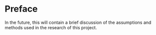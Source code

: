 # Preface

In the future, this will contain a brief discussion of the assumptions and methods used in the research of this project.